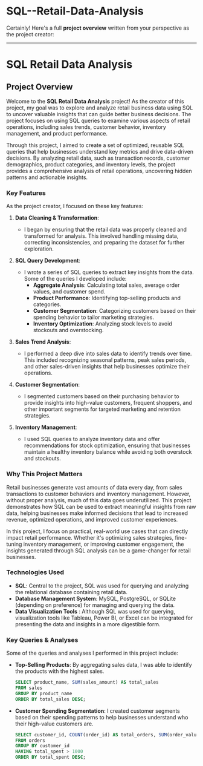 # SQL--Retail-Data-Analysis
Certainly! Here's a full **project overview** written from your perspective as the project creator:

---

# SQL Retail Data Analysis

## Project Overview

Welcome to the **SQL Retail Data Analysis** project! As the creator of this project, my goal was to explore and analyze retail business data using SQL to uncover valuable insights that can guide better business decisions. The project focuses on using SQL queries to examine various aspects of retail operations, including sales trends, customer behavior, inventory management, and product performance.

Through this project, I aimed to create a set of optimized, reusable SQL queries that help businesses understand key metrics and drive data-driven decisions. By analyzing retail data, such as transaction records, customer demographics, product categories, and inventory levels, the project provides a comprehensive analysis of retail operations, uncovering hidden patterns and actionable insights.

### Key Features
As the project creator, I focused on these key features:

1. **Data Cleaning & Transformation**:
   - I began by ensuring that the retail data was properly cleaned and transformed for analysis. This involved handling missing data, correcting inconsistencies, and preparing the dataset for further exploration.

2. **SQL Query Development**:
   - I wrote a series of SQL queries to extract key insights from the data. Some of the queries I developed include:
     - **Aggregate Analysis**: Calculating total sales, average order values, and customer spend.
     - **Product Performance**: Identifying top-selling products and categories.
     - **Customer Segmentation**: Categorizing customers based on their spending behavior to tailor marketing strategies.
     - **Inventory Optimization**: Analyzing stock levels to avoid stockouts and overstocking.

3. **Sales Trend Analysis**:
   - I performed a deep dive into sales data to identify trends over time. This included recognizing seasonal patterns, peak sales periods, and other sales-driven insights that help businesses optimize their operations.

4. **Customer Segmentation**:
   - I segmented customers based on their purchasing behavior to provide insights into high-value customers, frequent shoppers, and other important segments for targeted marketing and retention strategies.

5. **Inventory Management**:
   - I used SQL queries to analyze inventory data and offer recommendations for stock optimization, ensuring that businesses maintain a healthy inventory balance while avoiding both overstock and stockouts.

### Why This Project Matters
Retail businesses generate vast amounts of data every day, from sales transactions to customer behaviors and inventory management. However, without proper analysis, much of this data goes underutilized. This project demonstrates how SQL can be used to extract meaningful insights from raw data, helping businesses make informed decisions that lead to increased revenue, optimized operations, and improved customer experiences.

In this project, I focus on practical, real-world use cases that can directly impact retail performance. Whether it's optimizing sales strategies, fine-tuning inventory management, or improving customer engagement, the insights generated through SQL analysis can be a game-changer for retail businesses.

### Technologies Used
- **SQL**: Central to the project, SQL was used for querying and analyzing the relational database containing retail data.
- **Database Management System**: MySQL, PostgreSQL, or SQLite (depending on preference) for managing and querying the data.
- **Data Visualization Tools** : Although SQL was used for querying, visualization tools like Tableau, Power BI, or Excel can be integrated for presenting the data and insights in a more digestible form.

### Key Queries & Analyses
Some of the queries and analyses I performed in this project include:
- **Top-Selling Products**: By aggregating sales data, I was able to identify the products with the highest sales.
  ```sql
  SELECT product_name, SUM(sales_amount) AS total_sales
  FROM sales
  GROUP BY product_name
  ORDER BY total_sales DESC;
  ```

- **Customer Spending Segmentation**: I created customer segments based on their spending patterns to help businesses understand who their high-value customers are.
  ```sql
  SELECT customer_id, COUNT(order_id) AS total_orders, SUM(order_value) AS total_spent
  FROM orders
  GROUP BY customer_id
  HAVING total_spent > 1000
  ORDER BY total_spent DESC;
  ```






